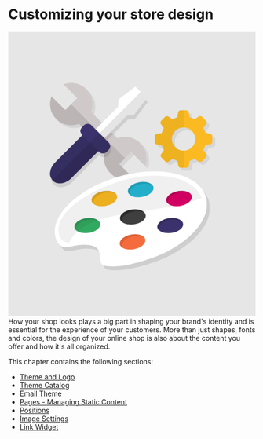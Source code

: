 # Customizing your store design

![](<../../../.gitbook/assets/51839891 (4) (4) (3).png>)How your shop looks plays a big part in shaping your brand's identity and is essential for the experience of your customers. More than just shapes, fonts and colors, the design of your online shop is also about the content you offer and how it's all organized.

This chapter contains the following sections:

* [Theme and Logo](theme-and-logo.md)
* [Theme Catalog](theme-catalog.md)
* [Email Theme](email-theme.md)
* [Pages - Managing Static Content](pages-managing-static-content.md)
* [Positions](positions.md)
* [Image Settings](image-settings.md)
* [Link Widget](link-widget.md)
